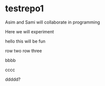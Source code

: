 # testrepo1
Asim and Sami will collaborate in programming

Here we will experiment

hello this will be fun 

row two
row three 


bbbb

cccc

ddddd?
